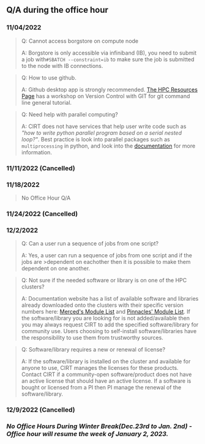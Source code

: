 ## Q/A during the office hour <!-- {docsify-ignore} -->
### 11/04/2022
> Q: Cannot access borgstore on compute node
>
>A: Borgstore is only accessible via infiniband (IB), you need to submit a job with`#SBATCH --constraint=ib` to make sure the job is submitted to the node with IB connections.  

> Q: How to use github. 
>
>A: Github desktop app is strongly recommended. [The HPC Resources Page](software_carpentry.md) has a workshop on Version Control with GIT for git command line general tutorial.  


>Q: Need help with parallel computing?
>
>A: CIRT does not have services that help user write code such as *"how to write python parallel program based on a serial nested loop?"*. 
>Best practice is look into parallel packages such as `multiprocessing` in python, and look into the [documentation](https://docs.python.org/3/library/multiprocessing.html) for more information. 

### 11/11/2022 (Cancelled)

### 11/18/2022
>No Office Hour Q/A 

### 11/24/2022 (Cancelled)

### 12/2/2022
> Q: Can a user run a sequence of jobs from one script?
>
>A: Yes, a user can run a sequence of jobs from one script and if the jobs are >dependent on eachother then it is possible to make them dependent on one another.

>Q: Not sure if the needed software or library is on one of the HPC clusters? 
>
>A: Documentation website has a list of available software and libraries already downloaded onto the clusters with their specific version numbers here: [Merced's Module List](modules.md) and [Pinnacles' Module List](p_modules.md). If the software/library you are looking for is not added/available  then you may always request CIRT to add the specified software/library for community use. Users choosing to self-install software/libraries have the responsibility to use them from trustworthy sources. 

>Q: Software/library requires a new or renewal of license?
>
>A: If the software/library is installed on the cluster and available for anyone to use, CIRT manages the licenses for these products. Contact CIRT if a community-open software/product does not have an active license that should have an active license. If a software is bought or licensed from a PI then PI manage the renewal of the software/library. 
### 12/9/2022 (Cancelled)

### ***No Office Hours During Winter Break(Dec.23rd to Jan. 2nd) - Office hour will resume the week of January 2, 2023.***

